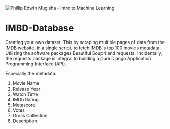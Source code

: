 ![Phillip Edwin Mugisha - Intro to Machine Learning](https://user-images.githubusercontent.com/96743401/173188637-dbaea15d-cd24-40d8-a1e3-00d5642a2546.png)
# IMBD-Database
Creating your own dataset. This by scraping multiple pages of data from the IMDB website, in a single script, to fetch IMDB's top 100 movies metadata. Utilizing the software packages Beautiful Soup4 and requests. Incidentally, the requests package is integral to building a pure Django Application Programming Interface (API).

Especially the metadata:
    
 1. Movie Name 
 2. Release Year
 3. Watch Time 
 4. IMDb Rating
 5. Metascore
 6. Votes
 7. Gross Collection
 8. Description
